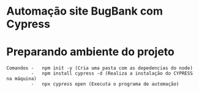 
# Automação site BugBank com Cypress

# Preparando ambiente do projeto
    Comandos -   npm init -y (Cria uma pasta com as depedencias do node)
             -   npm install cypress -d (Realiza a instalação do CYPRESS na máquina)
             -   npx cypress open (Executa o programa de automação)

